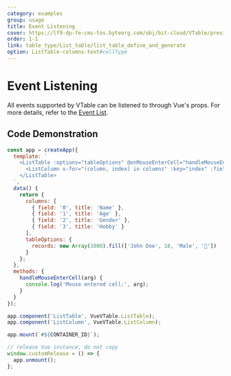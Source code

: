 ```yaml
---
category: examples
group: usage
title: Event Listening
cover: https://lf9-dp-fe-cms-tos.byteorg.com/obj/bit-cloud/VTable/preview/vue-list-table.png
order: 1-1
link: table_type/List_table/list_table_define_and_generate
option: ListTable-columns-text#cellType
---
```


# Event Listening

All events supported by VTable can be listened to through Vue's props. For more details, refer to the [Event List](<[../api/event](https://www.visactor.io/vtable/guide/Developer_Ecology/react#%E4%BA%8B%E4%BB%B6%E7%BB%91%E5%AE%9A)>).

## Code Demonstration

```javascript livedemo template=vtable-vue
const app = createApp({
  template: `
    <ListTable :options="tableOptions" @onMouseEnterCell="handleMouseEnterCell">
      <ListColumn v-for="(column, index) in columns" :key="index" :field="column.field" :title="column.title" />
    </ListTable>
  `,
  data() {
    return {
      columns: [
        { field: '0', title: 'Name' },
        { field: '1', title: 'Age' },
        { field: '2', title: 'Gender' },
        { field: '3', title: 'Hobby' }
      ],
      tableOptions: {
        records: new Array(1000).fill(['John Doe', 18, 'Male', '🏀'])
      }
    };
  },
  methods: {
    handleMouseEnterCell(arg) {
      console.log('Mouse entered cell:', arg);
    }
  }
});

app.component('ListTable', VueVTable.ListTable);
app.component('ListColumn', VueVTable.ListColumn);

app.mount(`#${CONTAINER_ID}`);

// release Vue instance, do not copy
window.customRelease = () => {
  app.unmount();
};
```
